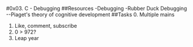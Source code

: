 #0x03. C - Debugging
##Resources
-Debugging
-Rubber Duck Debugging
--Piaget's theory of cognitive development
##Tasks
0. Multiple mains
1. Like, comment, subscribe
2. 0 > 972?
3. Leap year
